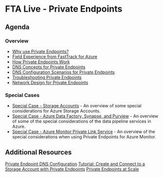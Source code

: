 # FTA Live - Private Endpoints

## Agenda

### Overview

- [Why use Private Endpoints?](why-pe.md)
- [Field Experience from FastTrack for Azure](field-experience.md)
- [How Private Endpoints Work](overview.md)
- [DNS Concepts for Private Endpoints](dns-pe-concepts.md)
- [DNS Configuration Scenarios for Private Endpoints](dns-pe-scenarios.md)
- [Troubleshooting Private Endpoints](troubleshooting.md)
- [Network Design for Private Endpoints](security-and-routing.md)

### Special Cases

- [Special Case - Storage Accounts](pe-sa-scenarios.md) - An overview of some special considerations for Azure Storage Accounts.
- [Special Case - Azure Data Factory, Synapse, and Purview](pe-data-scenarios.md) - An overview of some of the special considerations of the data pipeline services in Azure.
- [Special Case - Azure Monitor Private Link Service](pe-ampls-scenarios.md) - An overview of the special considerations when using Private Endpoints for Azure Monitor.

## Additional Resources

[Private Endpoint DNS Configuration](https://learn.microsoft.com/azure/private-link/private-endpoint-dns)
[Tutorial: Create and Connect to a Storage Account with Private Endpoints](https://learn.microsoft.com/azure/private-link/tutorial-private-endpoint-storage-portal)
[Private Endpoints at Scale](https://learn.microsoft.com/azure/cloud-adoption-framework/ready/azure-best-practices/private-link-and-dns-integration-at-scale)
